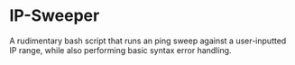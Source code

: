 # IP-Sweeper
A rudimentary bash script that runs an ping sweep against a user-inputted IP range, while also performing basic syntax error handling.
